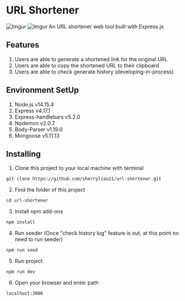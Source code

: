 # URL Shortener
![Imgur](https://imgur.com/gNA0GdO.png)
![Imgur](https://imgur.com/paZY2mN.png)
An URL shortener web tool built with Express.js

## Features
1. Users are able to generate a shortened link for the original URL
2. Users are able to copy the shortened URL to their clipboard
3. Users are able to check generate history (developing-in-process)

## Environment SetUp
1. Node.js v14.15.4
2. Express v4.17.1
3. Express-handlebars v5.2.0
4. Nodemon v2.0.7
5. Body-Parser v1.19.0
6. Mongoose v5.11.13

## Installing
1. Clone this project  to your local machine with terminal
```
git clone https://github.com/sherryliao21/url-shortener.git
```
2. Find the folder of this project
```
cd url-shortener
```
3. Install npm add-ons
```
npm install
```
4. Run seeder (Once "check history log" feature is out, at this point no need to run seeder)
```
npm run seed
```
5. Run project
```
npm run dev
```
6. Open your browser and enter path
```
localhost:3000
```
